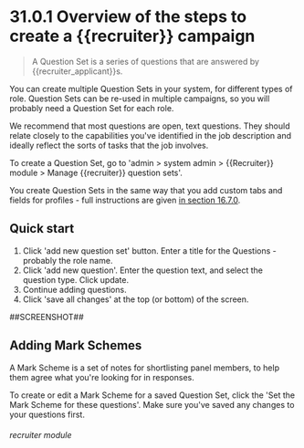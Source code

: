 # 31.0.1 Overview of the steps to create a {{recruiter}} campaign

> A Question Set is a series of questions that are answered by {{recruiter_applicant}}s.

You can create multiple Question Sets in your system, for different types of role.  Question Sets
can be re-used in multiple campaigns, so you will probably need a Question Set for each role.

We recommend that most questions are open, text questions.  They should relate closely to the 
capabilities you've identified in the job description and ideally reflect the sorts of tasks 
that the job involves.

To create a Question Set, go to 'admin > system admin > {{Recruiter}} module > Manage {{recruiter}} question sets'.

You create Question Sets in the same way that you add custom tabs and fields for profiles - 
full instructions are given [in section 16.7.0](/en/help/p/16.7.0).

## Quick start

1. Click 'add new question set' button. Enter a title for the Questions - probably the role name.
2. Click 'add new question'.  Enter the question text, and select the question type. Click update.
3. Continue adding questions.
4. Click 'save all changes' at the top (or bottom) of the screen.

##SCREENSHOT##

## Adding Mark Schemes

A Mark Scheme is a set of notes for shortlisting panel members, to help them agree what you're looking
for in responses.

To create or edit a Mark Scheme for a saved Question Set, click the 'Set the Mark Scheme for these questions'.
Make sure you've saved any changes to your questions first.


###### recruiter module
